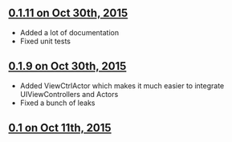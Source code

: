 ## [0.1.11 on Oct 30th, 2015](https://github.com/darioalessandro/Theater/releases/tag/0.1.11)
- Added a lot of documentation
- Fixed unit tests

## [0.1.9 on Oct 30th, 2015](https://github.com/darioalessandro/Theater/releases/tag/0.1.9)
- Added ViewCtrlActor which makes it much easier to integrate UIViewControllers and Actors
- Fixed a bunch of leaks

## [0.1 on Oct 11th, 2015](https://github.com/darioalessandro/Theater/releases/tag/0.1)
